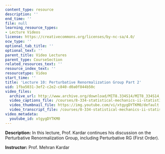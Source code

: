 ```yaml
---
content_type: resource
description: ''
end_time: ''
file: null
learning_resource_types:
- Lecture Videos
license: https://creativecommons.org/licenses/by-nc-sa/4.0/
ocw_type: ''
optional_tab_title: ''
optional_text: ''
parent_title: Video Lectures
parent_type: CourseSection
related_resources_text: ''
resource_index_text: ''
resourcetype: Video
start_time: ''
title: 'Lecture 10: Perturbative Renormalization Group Part 2'
uid: 1fba5031-3ef2-c2e2-c840-d0a0f844b50c
video_files:
  archive_url: http://www.archive.org/download/MIT8.334S14/MIT8_334S14_lec10_300k.mp4
  video_captions_file: /courses/8-334-statistical-mechanics-ii-statistical-physics-of-fields-spring-2014/ebcfb22915d75358996716185f280305_xtgygDYTKM0.vtt
  video_thumbnail_file: https://img.youtube.com/vi/xtgygDYTKM0/default.jpg
  video_transcript_file: /courses/8-334-statistical-mechanics-ii-statistical-physics-of-fields-spring-2014/c7902bc31e4a40b3168715d0cb73f486_xtgygDYTKM0.pdf
video_metadata:
  youtube_id: xtgygDYTKM0
---
```


**Description:** In this lecture, Prof. Kardar continues his discussion on the Perturbative Renormalization Group, including Perturbative RG (First Order).

**Instructor:** Prof. Mehran Kardar

